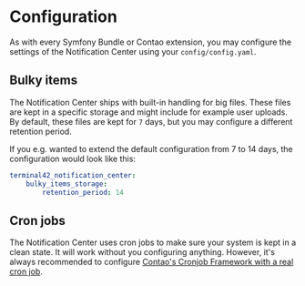 # Configuration

As with every Symfony Bundle or Contao extension, you may configure the settings of the Notification
Center using your `config/config.yaml`.

## Bulky items

The Notification Center ships with built-in handling for big files. These files are kept in a specific storage and
might include for example user uploads. By default, these files are kept for `7` days, but you may configure a different
retention period.

If you e.g. wanted to extend the default configuration from 7 to 14 days, the configuration would look like this:

```yaml
terminal42_notification_center:
    bulky_items_storage:
        retention_period: 14
```

## Cron jobs

The Notification Center uses cron jobs to make sure your system is kept in a clean state. It will work without you
configuring anything. However, it's always recommended to configure [Contao's Cronjob Framework with a
real cron job](https://docs.contao.org/manual/en/performance/cronjobs/).